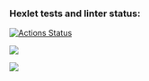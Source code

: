 ### Hexlet tests and linter status:
[![Actions Status](https://github.com/VitaliyDvil/frontend-project-lvl3/workflows/hexlet-check/badge.svg?branch=)](https://github.com/VitaliyDvil/frontend-project-lvl3/actions?query=branch:)

<a href="https://codeclimate.com/github/VitaliyDvil/frontend-project-lvl3/maintainability"><img src="https://api.codeclimate.com/v1/badges/2ad12563bb3cb21e4393/maintainability" /></a>

<a href="https://codeclimate.com/github/VitaliyDvil/frontend-project-lvl3/test_coverage"><img src="https://api.codeclimate.com/v1/badges/2ad12563bb3cb21e4393/test_coverage" /></a>